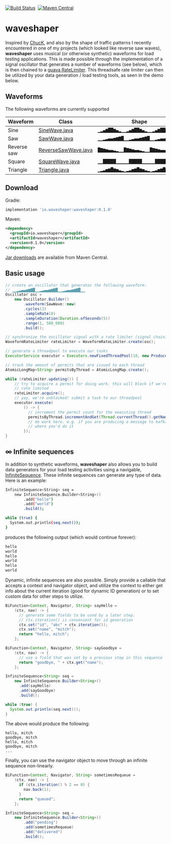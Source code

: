 [![Build Status](https://travis-ci.com/mitch-seymour/waveshaper.svg?branch=master)](https://travis-ci.com/mitch-seymour/waveshaper) &nbsp;[![Maven Central](https://img.shields.io/maven-central/v/io.waveshaper/waveshaper.svg?label=Maven%20Central)](https://search.maven.org/search?q=g:%22io.waveshaper%22%20AND%20a:%22waveshaper%22)
# waveshaper
Inspired by [ChucK][chuck], and also by the shape of traffic patterns I recently encountered in one of my projects (which looked like reverse saw waves), __waveshaper__ uses musical (or otherwise synthetic) waveforms for load testing applications. This is made possible through the implementation of a signal oscillator that generates a number of waveforms (see below), which is then chained to a [guava RateLimiter][guava_rl]. This threadsafe rate limiter can then be utilized by your data generation / load testing tools, as seen in the demo below.

[chuck]: http://chuck.cs.princeton.edu/
[guava_rl]: https://github.com/google/guava/blob/master/guava/src/com/google/common/util/concurrent/RateLimiter.java

## Waveforms
The following waveforms are currently supported

| Waveform  | Class | Shape |
| ------------- | ------------- | ------------- |
| Sine  | [SineWave.java][sine]  | `▁▂▄▆██▆▄▂▁▁▂▄▆██▆▄▂▁▁▂▄▆██▆▄▂` |
| Saw  | [SawWave.java][saw] | `▁▁▂▃▄▄▅▆▇█▁▁▂▃▄▄▅▆▇█▁▁▂▃▄▄▅▆▇█▁▁` |
| Reverse saw  | [ReverseSawWave.java][reverse_saw]  | `█▇▆▅▄▄▃▂▁▁█▇▆▅▄▄▃▂▁▁█▇▆▅▄▄▃▂▁` |
| Square  | [SquareWave.java][square]  | `▁▁█████▁▁▁▁▁█████▁▁▁▁▁█████▁▁` |
| Triangle  | [Triangle.java][triangle]  | `▁▂▃▅▆█▆▅▃▂▁▂▃▅▆█▆▅▃▂▁▂▃▅▆█▆▅▃▂▁` |

[sine]: src/main/java/io/waveshaper/waveforms/SineWave.java
[saw]: src/main/java/io/waveshaper/waveforms/SawWave.java
[reverse_saw]: src/main/java/io/waveshaper/waveforms/ReverseSawWave.java
[square]: src/main/java/io/waveshaper/waveforms/SquareWave.java
[triangle]: src/main/java/io/waveshaper/waveforms/TriangleWave.java

Download
---------
Gradle:
```groovy
implementation 'io.waveshaper:waveshaper:0.1.0'
```

Maven:
```xml
<dependency>
  <groupId>io.waveshaper</groupId>
  <artifactId>waveshaper</artifactId>
  <version>0.1.0</version>
</dependency>
```

[Jar downloads](https://search.maven.org/artifact/io.waveshaper/waveshaper/0.1.0/jar) are available from Maven Central.

## Basic usage
```java
// create an oscillator that generates the following waveform:
// ▁▁▂▃▄▄▅▆▇█▁▁▂▃▄▄▅▆▇█▁▁▂▃▄▄▅▆▇█▁▁
Oscillator osc =
    new Oscillator.Builder()
        .waveform(SawWave::new)
        .cycles(3)
        .sampleRate(8)
        .sampleDuration(Duration.ofSeconds(5))
        .range(1, 500_000)
        .build();

// synchronize the oscillator signal with a rate limiter (signal chaining)
WaveformRateLimiter rateLimiter = WaveformRateLimiter.create(osc);

// generate a threadpool to execute our tasks
ExecutorService executor = Executors.newFixedThreadPool(10, new ProducerThreadFactory());

// track the amount of permits that are issued to each thread
AtomicLongMap<String> permitsByThread = AtomicLongMap.create();

while (rateLimiter.updating()) {
    // try to acquire a permit for doing work. this will block if we're being
    // rate limited
    rateLimiter.acquire();
    // yay, we're unblocked! submit a task to our threadpool
    executor.execute(
        () -> {
          // increment the permit count for the executing thread
          permitsByThread.incrementAndGet(Thread.currentThread().getName());
          // do work here. e.g. if you are producing a message to kafka, this is
          // where you'd do it
        });
}
```

## ∞ Infinite sequences
In addition to synthetic waveforms, __waveshaper__ also allows you to build data generators for your load testing activities using a navigable, [InfiniteSequence][infinite_sequence]. These infinite sequences can generate any type of data. Here is an example:

```bash
InfiniteSequence<String> seq =
    new InfiniteSequence.Builder<String>()
        .add("hello")
        .add("world")
        .build();

while (true) {
  System.out.println(seq.next());
}
```

produces the following output (which would continue forever):
```bash
hello
world
hello
world
hello
world
```

Dynamic, infinite sequences are also possible. Simply provide a callable that accepts a context and navigator object, and utilize the context to either get info about the current iteration (good for dynamic ID generation) or to set custom data for other steps to utilize.

```java
BiFunction<Context, Navigator, String> sayHello =
    (ctx, nav) -> {
      // generate some fields to be used by a later step.
      // ctx.iteration() is convenient for id generation
      ctx.set("id", "abc" + ctx.iteration());
      ctx.set("name", "mitch");
      return "hello, mitch";
    };

BiFunction<Context, Navigator, String> sayGoodbye =
    (ctx, nav) -> {
      // use a field that was set by a previous step in this sequence
      return "goodbye, " + ctx.get("name");
    };

InfiniteSequence<String> seq =
    new InfiniteSequence.Builder<String>()
      .add(sayHello)
      .add(sayGoodbye)
      .build();

while (true) {
  System.out.println(seq.next());
}
```

The above would produce the following:

```
hello, mitch
goodbye, mitch
hello, mitch
goodbye, mitch
...
```

Finally, you can use the navigator object to move through an infinite sequence non-linearly.

```java
BiFunction<Context, Navigator, String> sometimesRequeue =
    (ctx, nav) -> {
      if (ctx.iteration() % 2 == 0) {
        nav.back(1);
      }
      return "queued";
    };

InfiniteSequence<String> seq =
    new InfiniteSequence.Builder<String>()
        .add("pending")
        .add(sometimesRequeue)
        .add("delivered")
        .build();
```

[infinite_sequence]: src/main/java/io/waveshaper/sequences/InfiniteSequence.java
